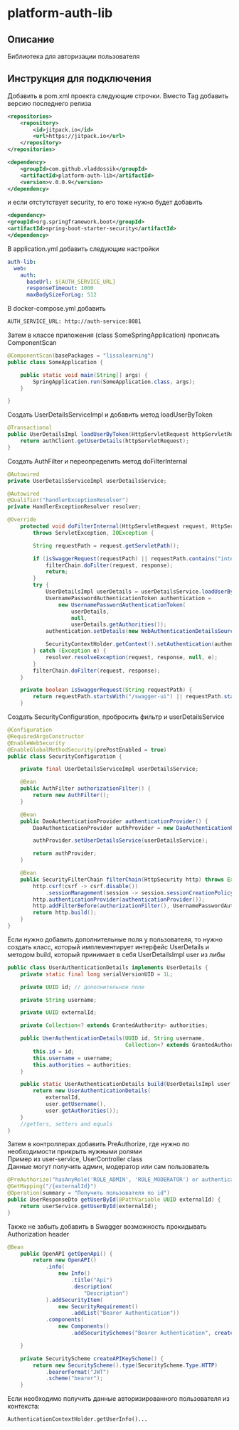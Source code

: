 # platform-auth-lib

## Описание
Библиотека для авторизации пользователя

## Инструкция для подключения
Добавить в pom.xml проекта следующие строчки. Вместо Tag добавить версию последнего релиза
``` xml
<repositories>
    <repository>
        <id>jitpack.io</id>
        <url>https://jitpack.io</url>
    </repository>
</repositories>
```
``` xml
<dependency>
    <groupId>com.github.vladdossik</groupId>
    <artifactId>platform-auth-lib</artifactId>
    <version>v.0.0.9</version>
</dependency>
```

и если отстутствует security, то его тоже нужно будет добавить
``` xml
<dependency>
<groupId>org.springframework.boot</groupId>
<artifactId>spring-boot-starter-security</artifactId>
</dependency>
```

В application.yml добавить следующие настройки
``` yml
auth-lib:
  web:
    auth:
      baseUrl: ${AUTH_SERVICE_URL}
      responseTimeout: 1000
      maxBodySizeForLog: 512
```
В docker-compose.yml добавить
``` dockerfile
AUTH_SERVICE_URL: http://auth-service:8081
```
Затем в классе приложения (class SomeSpringApplication) прописать ComponentScan
``` java
@ComponentScan(basePackages = "lissalearning")
public class SomeApplication {

	public static void main(String[] args) {
		SpringApplication.run(SomeApplication.class, args);
	}

}
```

Создать UserDetailsServiceImpl и добавить метод loadUserByToken
``` java
@Transactional
public UserDetailsImpl loadUserByToken(HttpServletRequest httpServletRequest) throws ApiClientException {
    return authClient.getUserDetails(httpServletRequest);
}
```
Создать AuthFilter и переопределить метод doFilterInternal
``` java
@Autowired
private UserDetailsServiceImpl userDetailsService;

@Autowired
@Qualifier("handlerExceptionResolver")
private HandlerExceptionResolver resolver;

@Override
    protected void doFilterInternal(HttpServletRequest request, HttpServletResponse response, FilterChain filterChain)
        throws ServletException, IOException {

        String requestPath = request.getServletPath();

        if (isSwaggerRequest(requestPath) || requestPath.contains("internal")) {
            filterChain.doFilter(request, response);
            return;
        }
        try {
            UserDetailsImpl userDetails = userDetailsService.loadUserByToken(request);
            UsernamePasswordAuthenticationToken authentication =
                new UsernamePasswordAuthenticationToken(
                    userDetails,
                    null,
                    userDetails.getAuthorities());
            authentication.setDetails(new WebAuthenticationDetailsSource().buildDetails(request));

            SecurityContextHolder.getContext().setAuthentication(authentication);
        } catch (Exception e) {
            resolver.resolveException(request, response, null, e);
        }
        filterChain.doFilter(request, response);
    }

    private boolean isSwaggerRequest(String requestPath) {
        return requestPath.startsWith("/swagger-ui") || requestPath.startsWith("/v3/api-docs");
    }

```
Создать SecurityConfiguration, пробросить фильтр и userDetailsService
``` java
@Configuration
@RequiredArgsConstructor
@EnableWebSecurity
@EnableGlobalMethodSecurity(prePostEnabled = true)
public class SecurityConfiguration {

    private final UserDetailsServiceImpl userDetailsService;

    @Bean
    public AuthFilter authorizationFilter() {
        return new AuthFilter();
    }

    @Bean
    public DaoAuthenticationProvider authenticationProvider() {
        DaoAuthenticationProvider authProvider = new DaoAuthenticationProvider();

        authProvider.setUserDetailsService(userDetailsService);

        return authProvider;
    }

    @Bean
    public SecurityFilterChain filterChain(HttpSecurity http) throws Exception {
        http.csrf(csrf -> csrf.disable())
            .sessionManagement(session -> session.sessionCreationPolicy(SessionCreationPolicy.STATELESS));
        http.authenticationProvider(authenticationProvider());
        http.addFilterBefore(authorizationFilter(), UsernamePasswordAuthenticationFilter.class);
        return http.build();
    }
}
```
Если нужно добавить дополнительные поля у пользователя, то нужно создать класс, который имплементирует интерфейс UserDetails и методом build, который принимает в себя UserDetailsImpl user из либы
``` java
public class UserAuthenticationDetails implements UserDetails {
    private static final long serialVersionUID = 1L;

    private UUID id; // дополнительное поле 

    private String username;

    private UUID externalId;

    private Collection<? extends GrantedAuthority> authorities;

    public UserAuthenticationDetails(UUID id, String username,
                                     Collection<? extends GrantedAuthority> authorities) {
        this.id = id;
        this.username = username;
        this.authorities = authorities;
    }

    public static UserAuthenticationDetails build(UserDetailsImpl user, UUID externalId) {
        return new UserAuthenticationDetails(
            externalId,
            user.getUsername(),
            user.getAuthorities());
    }
    //getters, setters and equals
}
```

Затем в контроллерах добавить PreAuthorize, где нужно по необходимости прикрыть нужными ролями  
Пример из user-service, UserController class  
Данные могут получить админ, модератор или сам пользователь
``` java
@PreAuthorize("hasAnyRole('ROLE_ADMIN', 'ROLE_MODERATOR') or authentication.principal.getId() == #externalId")
@GetMapping("/{externalId}")
@Operation(summary = "Получить пользователя по id")
public UserResponseDto getUserById(@PathVariable UUID externalId) {
    return userService.getUserById(externalId);
}
```
Также не забыть добавить в Swagger возможность прокидывать Authorization header
``` java
@Bean
    public OpenAPI getOpenApi() {
        return new OpenAPI()
            .info(
                new Info()
                    .title("Api")
                    .description(
                        "Description")
            ).addSecurityItem(
                new SecurityRequirement()
                    .addList("Bearer Authentication"))
            .components(
                new Components()
                    .addSecuritySchemes("Bearer Authentication", createAPIKeyScheme()));

    }

    private SecurityScheme createAPIKeyScheme() {
        return new SecurityScheme().type(SecurityScheme.Type.HTTP)
            .bearerFormat("JWT")
            .scheme("bearer");
    }
```

Если необходимо получить данные авторизированного пользователя из контекста:

```
AuthenticationContextHolder.getUserInfo()...
```
